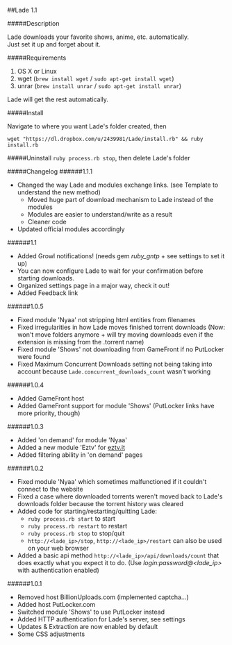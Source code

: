 ##Lade 1.1

#####Description

Lade downloads your favorite shows, anime, etc. automatically.<br>Just set it up and forget about it.


#####Requirements
1. OS X or Linux
2. wget (`brew install wget` / `sudo apt-get install wget`)
3. unrar (`brew install unrar` / `sudo apt-get install unrar`)

Lade will get the rest automatically.

#####Install

Navigate to where you want Lade's folder created, then

`wget "https://dl.dropbox.com/u/2439981/Lade/install.rb" && ruby install.rb`

#####Uninstall
`ruby process.rb stop`, then delete Lade's folder

#####Changelog
######1.1.1
- Changed the way Lade and modules exchange links. (see Template to understand the new method)
	- Moved huge part of download mechanism to Lade instead of the modules
	- Modules are easier to understand/write as a result
	- Cleaner code
- Updated official modules accordingly

######1.1
- Added Growl notifications! (needs gem *ruby_gntp* + see settings to set it up)
- You can now configure Lade to wait for your confirmation before starting downloads.
- Organized settings page in a major way, check it out!
- Added Feedback link


######1.0.5
- Fixed module 'Nyaa' not stripping html entities from filenames
- Fixed irregularities in how Lade moves finished torrent downloads (Now: won't move folders anymore + will try moving downloads even if the extension is missing from the .torrent name)
- Fixed module 'Shows' not downloading from GameFront if no PutLocker were found
- Fixed Maximum Concurrent Downloads setting not being taking into account because `Lade.concurrent_downloads_count` wasn't working

######1.0.4
- Added GameFront host
- Added GameFront support for module 'Shows' (PutLocker links have more priority, though)

######1.0.3
- Added 'on demand' for module 'Nyaa'
- Added a new module 'Eztv' for [eztv.it](eztv.it)
- Added filtering ability in 'on demand' pages

######1.0.2
- Fixed module 'Nyaa' which sometimes malfunctioned if it couldn't connect to the website
- Fixed a case where downloaded torrents weren't moved back to Lade's downloads folder because the torrent history was cleared
- Added code for starting/restarting/quitting Lade:
	- `ruby process.rb start` to start
	- `ruby process.rb restart` to restart
	- `ruby process.rb stop` to stop/quit
	- `http://<lade_ip>/stop`, `http://<lade_ip>/restart` can also be used on your web browser
- Added a basic api method `http://<lade_ip>/api/downloads/count` that does exactly what you expect it to do. (Use *login:password@<lade_ip>* with authentication enabled)
	
######1.0.1
- Removed host BillionUploads.com (implemented captcha…)
- Added host PutLocker.com
- Switched module 'Shows' to use PutLocker instead
- Added HTTP authentication for Lade's server, see settings
- Updates & Extraction are now enabled by default
- Some CSS adjustments